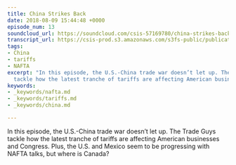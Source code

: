```yaml
---
title: China Strikes Back
date: 2018-08-09 15:44:48 +0000
episode_num: 13
soundcloud_url: https://soundcloud.com/csis-57169780/china-strikes-back?in=csis-57169780/sets/the-trade-guys
transcript_url: https://csis-prod.s3.amazonaws.com/s3fs-public/publication/180820_China_Strikes_Back.pdf
tags:
- China
- tariffs
- NAFTA
excerpt: "​In this episode, the U.S.-China trade war doesn’t let up. The Trade Guys
  tackle how the latest tranche of tariffs are affecting American businesses and Congress."
keywords:
- _keywords/nafta.md
- _keywords/tariffs.md
- _keywords/china.md

---
```

​In this episode, the U.S.-China trade war doesn’t let up. The Trade Guys tackle how the latest tranche of tariffs are affecting American businesses and Congress. Plus, the U.S. and Mexico seem to be progressing with NAFTA talks, but where is Canada?